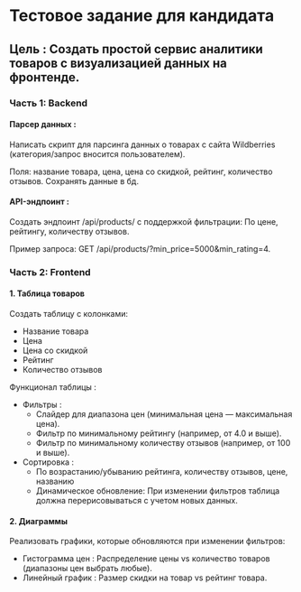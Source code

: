 # Тестовое задание для кандидата
## Цель : Создать простой сервис аналитики товаров с визуализацией данных на фронтенде.

### Часть 1: Backend
#### Парсер данных :
Написать скрипт для парсинга данных о товарах с сайта Wildberries (категория/запрос вносится пользователем).

Поля: название товара, цена, цена со скидкой, рейтинг, количество отзывов.
Сохранять данные в бд.

#### API-эндпоинт :
Создать эндпоинт /api/products/ с поддержкой фильтрации:
По цене, рейтингу, количеству отзывов.

Пример запроса: GET /api/products/?min_price=5000&min_rating=4.

### Часть 2: Frontend
#### 1. Таблица товаров
Создать таблицу с колонками:
- Название товара
- Цена
- Цена со скидкой
- Рейтинг
- Количество отзывов

Функционал таблицы :
- Фильтры :
    - Слайдер для диапазона цен (минимальная цена — максимальная цена).
    - Фильтр по минимальному рейтингу (например, от 4.0 и выше).
    - Фильтр по минимальному количеству отзывов (например, от 100 и выше).
- Сортировка :
    - По возрастанию/убыванию рейтинга, количеству отзывов, цене, названию
    - Динамическое обновление: При изменении фильтров таблица должна перерисовываться с учетом новых данных.

#### 2. Диаграммы
Реализовать графики, которые обновляются при изменении фильтров:
- Гистограмма цен : Распределение цены vs количество товаров (диапазоны цен выбрать любые).
- Линейный график : Размер скидки на товар vs рейтинг товара.